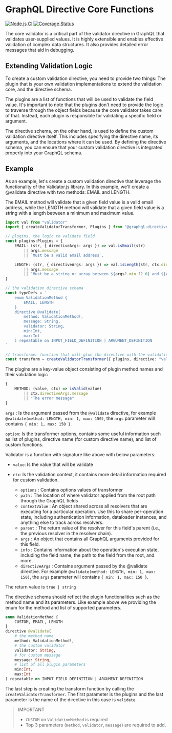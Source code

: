 # GraphQL Directive Core Functions

[![Node.js CI](https://github.com/ktutnik/graphql-directive/actions/workflows/test.yml/badge.svg)](https://github.com/ktutnik/graphql-directive/actions/workflows/test.yml)
[![Coverage Status](https://coveralls.io/repos/github/ktutnik/graphql-directive/badge.svg?branch=master)](https://coveralls.io/github/ktutnik/graphql-directive?branch=master)

The core validator is a critical part of the validator directive in GraphQL that validates user-supplied values. It is highly extensible and enables effective validation of complex data structures. It also provides detailed error messages that aid in debugging.

## Extending Validation Logic
To create a custom validation directive, you need to provide two things: The plugin that is your own validation implementations to extend the validation core, and the directive schema. 

The plugins are a list of functions that will be used to validate the field value. It's important to note that the plugins don't need to provide the logic to traverse through the object fields because the core validator takes care of that. Instead, each plugin is responsible for validating a specific field or argument.

The directive schema, on the other hand, is used to define the custom validation directive itself. This includes specifying the directive name, its arguments, and the locations where it can be used. By defining the directive schema, you can ensure that your custom validation directive is integrated properly into your GraphQL schema.

## Example 
As an example, let's create a custom validation directive that leverage the functionality of the Validator.js library. In this example, we'll create a @validate directive with two methods: EMAIL and LENGTH. 

The EMAIL method will validate that a given field value is a valid email address, while the LENGTH method will validate that a given field value is a string with a length between a minimum and maximum value.

```typescript
import val from "validator"
import { createValidatorTransformer, Plugins } from "@graphql-directive/core"

// plugins, the logic to validate field
const plugins:Plugins = {
    EMAIL: (str, { directiveArgs: args }) => val.isEmail(str)
        || args.message
        || `Must be a valid email address`,

    LENGTH: (str, { directiveArgs: args }) => val.isLength(str, ctx.directiveArgs)
        || args.message
        || `Must be a string or array between ${args?.min ?? 0} and ${args?.max}`,
} 

// the validation directive schema
const typeDefs = `
    enum ValidationMethod {
        EMAIL, LENGTH
    }
    directive @validate(
        method: ValidationMethod!, 
        message: String,
        validator: String,
        min:Int,
        max:Int
    ) repeatable on INPUT_FIELD_DEFINITION | ARGUMENT_DEFINITION
`

// transformer function that will glue the directive with the validation logic
const transform = createValidatorTransformer({ plugins, directive: "validate" })
```

The plugins are a key-value object consisting of plugin method names and their validation logic

```typescript
{
    METHOD: (value, ctx) => isValid(value) 
        || ctx.directiveArgs.message 
        || "The error message"
}
```


`args` : Is the argument passed from the `@validate` directive, for example `@validate(method: LENGTH, min: 1, max: 150)`, the `args` parameter will contains `{ min: 1, max: 150 }`. 

`option`: Is the transformer options, contains some useful information such as list of plugins, directive name (for custom directive name), and list of custom functions. 

Validator is a function with signature like above with below parameters:

* `value`: Is the value that will be validate

* `ctx`: Is the validation context, it contains more detail information required for custom validation.
    * `options` : Contains options values of transformer
    * `path` : The location of where validator applied from the root path through the GraphQL fields
    * `contextValue` : An object shared across all resolvers that are executing for a particular operation. Use this to share per-operation state, including authentication information, dataloader instances, and anything else to track across resolvers.
    * `parent` : The return value of the resolver for this field's parent (i.e., the previous resolver in the resolver chain). 
    * `args` : An object that contains all GraphQL arguments provided for this field.
    * `info` : Contains information about the operation's execution state, including the field name, the path to the field from the root, and more.
    * `directiveArgs` : Contains argument passed by the @validate directive. For example `@validate(method: LENGTH, min: 1, max: 150)`, the `args` parameter will contains `{ min: 1, max: 150 }`.  


The return value is `true | string`


The directive schema should reflect the plugin functionalities such as the method name and its parameters. Like example above we providing the enum for the method and list of supported parameters. 

```graphql
enum ValidationMethod {
    CUSTOM, EMAIL, LENGTH
}
directive @validate(
    # the method name
    method: ValidationMethod!, 
    # the custom validator
    validator: String,
    # for custom message
    message: String,
    # list of all plugin parameters
    min:Int,
    max:Int
) repeatable on INPUT_FIELD_DEFINITION | ARGUMENT_DEFINITION
```

The last step is creating the transform function by calling the `createValidatorTransformer`. The first parameter is the plugins and the last parameter is the name of the directive in this case is `validate`.  

> IMPORTANT
>
> * `CUSTOM` on `ValidationMethod` is required
> * Top 3 parameters (`method`, `validator`, `message`) are required to add.